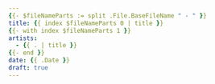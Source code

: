 ```yaml
---
{{- $fileNameParts := split .File.BaseFileName " - " }}
title: {{ index $fileNameParts 0 | title }}
{{- with index $fileNameParts 1 }}
artists: 
  - {{ . | title }}
{{- end }}
date: {{ .Date }}
draft: true
---
```

